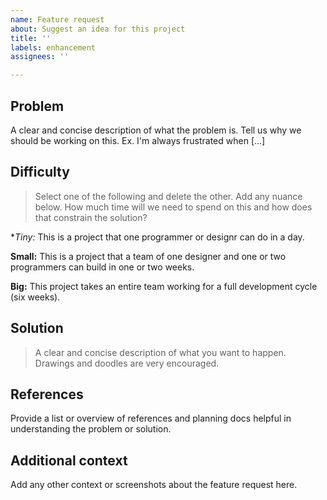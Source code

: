 ```yaml
---
name: Feature request
about: Suggest an idea for this project
title: ''
labels: enhancement
assignees: ''

---
```


## Problem
A clear and concise description of what the problem is. Tell us why we should be working on this. Ex. I'm always frustrated when [...]

## Difficulty
> Select one of the following and delete the other. Add any nuance below. How much time will we need to spend on this and how does that constrain the solution?

**Tiny:* This is a project that one programmer or designr can do in a day.

**Small:** This is a project that a team of one designer and one or two programmers can build in one or two weeks.

**Big:** This project takes an entire team working for a full development cycle (six weeks).

## Solution
> A clear and concise description of what you want to happen. Drawings and doodles are very encouraged.

## References
Provide a list or overview of references and planning docs helpful in understanding the problem or solution.

## Additional context
Add any other context or screenshots about the feature request here.
